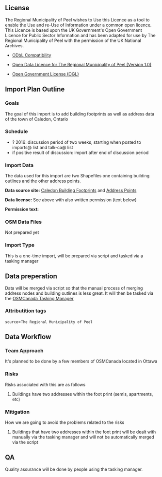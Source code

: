 ## License

The Regional Municipality of Peel wishes to Use this Licence as a tool to enable the
Use and re-Use of Information under a common open licence. This Licence is based upon
the UK Government's Open Government Licence for Public Sector Information and has been
adapted for use by The Regional Municipality of Peel with the permission of the
UK National Archives.

- [ODbL Compatibility](http://wiki.openstreetmap.org/wiki/Import/ODbL_Compatibility)

- [Open Data Licence for The Regional Municipality of Peel
(Version 1.0)](http://opendata.peelregion.ca/terms-of-use.aspx)

- [Open Government License (OGL)](http://www.nationalarchives.gov.uk/doc/open-government-licence/version/2/)

## Import Plan Outline

### Goals
The goal of this import is to add building footprints as well as address data of the town of Caledon, Ontario

### Schedule
- ? 2016: discussion period of two weeks, starting when posted to imports@ list and talk-ca@ list
- if positive result of discussion: import after end of discussion period

### Import Data
The data used for this import are two Shapefiles one containing building outlines and the other address points.

**Data source site:** [Caledon Building Footprints](http://opendata.peelregion.ca/data-categories/facilities-and-structures/caledon-building-footprints.aspx) and [Address Points](http://opendata.peelregion.ca/data-categories/regional-geography/address-points.aspx)

**Data license:** See above with also written permission (text below)

**Permission text:**

### OSM Data Files
Not prepared yet

### Import Type
This is a one-time import, will be prepared via script and tasked via a tasking manager

## Data preperation
Data will be merged via script so that the manual process of merging address nodes and building outlines is less great. It will then be tasked via the [OSMCanada Tasking Manager](http://tasks.osmcanada.ca)

### Attributition tags

`source`=`The Regional Municipality of Peel`

## Data Workflow
### Team Approach
It's planned to be done by a few members of OSMCanada located in Ottawa

### Risks
Risks associated with this are as follows
1. Buildings have two addresses within the foot print (semis, apartments, etc)

### Mitigation
How we are going to avoid the problems related to the risks
1. Buildings that have two addresses within the foot print will be dealt with manually via the tasking manager and will not be automatically merged via the script

## QA
Quality assurance will be done by people using the tasking manager.

